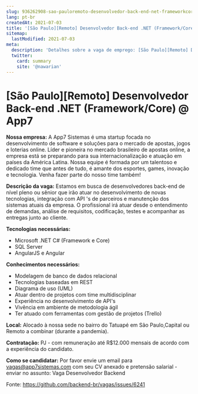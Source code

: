 ```yaml
---
slug: 936262908-sao-pauloremoto-desenvolvedor-back-end-net-frameworkcore-at-app7
lang: pt-br
createdAt: 2021-07-03
title: '[São Paulo][Remoto] Desenvolvedor Back-end .NET (Framework/Core) @ App7 - Vaga de Emprego'
sitemap:
  lastModified: 2021-07-03
meta:
  description: 'Detalhes sobre a vaga de emprego: [São Paulo][Remoto] Desenvolvedor Back-end .NET (Framework/Core) @ App7'
  twitter:
    card: summary
    site: '@nawarian'
---
```


# [São Paulo][Remoto] Desenvolvedor Back-end .NET (Framework/Core) @ App7

**Nossa empresa:**
A App7 Sistemas é uma startup focada no desenvolvimento de software e soluções para o mercado de apostas, jogos e loterias online. Líder e pioneira no mercado brasileiro de apostas online, a empresa está se preparando para sua internacionalização e atuação em países da América Latina.
Nossa equipe é formada por um talentoso e dedicado time que antes de tudo, é amante dos esportes, games, inovação e tecnologia. Venha fazer parte do nosso time também!

**Descrição da vaga:**
Estamos em busca de desenvolvedores back-end de nível pleno ou sênior que irão atuar no desenvolvimento de novas tecnologias, integração com API 's de parceiros e manutenção dos sistemas atuais da empresa. O profissional irá atuar desde o entendimento de demandas, análise de requisitos, codificação, testes e acompanhar as entregas junto ao cliente.

**Tecnologias necessárias:**
- Microsoft .NET C# (Framework e Core)
- SQL Server
- AngularJS e Angular

**Conhecimentos necessários:**
- Modelagem de banco de dados relacional
- Tecnologias baseadas em REST
- Diagrama de uso (UML)
- Atuar dentro de projetos com time multidisciplinar
- Experiência no desenvolvimento de API's
- Vivência em ambiente de metodologia ágil
- Ter atuado com ferramentas com gestão de projetos (Trello)

**Local:**
Alocado à nossa sede no bairro do Tatuapé em São Paulo,Capital ou Remoto a combinar (durante a pandemia).

**Contratação:**
PJ - com remuneração até R$12.000 mensais de acordo com a experiência do candidato.

**Como se candidatar:**
Por favor envie um email para vagas@app7sistemas.com com seu CV anexado e pretensão salarial - enviar no assunto: Vaga Desenvolvedor Backend

Fonte: https://github.com/backend-br/vagas/issues/6241